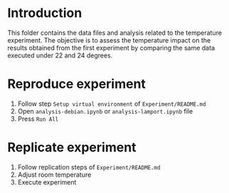 # Introduction

This folder contains the data files and analysis related to the temperature experiment. The objective is to assess the temperature impact on the results obtained from the first experiment by comparing the same data executed under 22 and 24 degrees.

# Reproduce experiment

1. Follow step `Setup virtual environment` of `Experiment/README.md`
2. Open `analysis-debian.ipynb` or `analysis-lamport.ipynb` file
3. Press `Run All`

# Replicate experiment

1. Follow replication steps of `Experiment/README.md`
2. Adjust room temperature
3. Execute experiment
